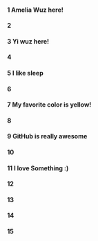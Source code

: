 #### 1 Amelia Wuz here!
#### 2
#### 3 Yi wuz here!
#### 4
#### 5 I like sleep
#### 6
#### 7 My favorite color is yellow!
#### 8
#### 9 GitHub is really awesome
#### 10
#### 11 I love Something :)
#### 12
#### 13
#### 14
#### 15